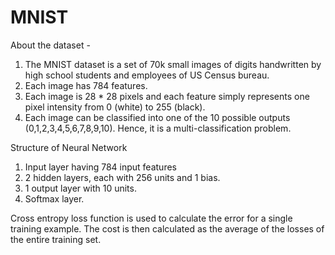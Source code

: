 # MNIST

About the dataset -

1.  The MNIST dataset is a set of 70k small images of digits handwritten by high school students and employees of US Census bureau. 
2.  Each image has 784 features.
3.  Each image is 28 * 28  pixels and each feature simply represents one pixel intensity from 0 (white) to 255 (black).
4.  Each image can be classified into one of the 10 possible outputs (0,1,2,3,4,5,6,7,8,9,10). Hence, it is a multi-classification problem. 

Structure of Neural Network

1.  Input layer having 784 input features
2.  2 hidden layers, each with 256 units and 1 bias. 
3.  1 output layer with 10 units. 
4.  Softmax layer. 

Cross entropy loss function is used to calculate the error for a single training example. The cost is then calculated as the average of the losses of the entire training set. 

